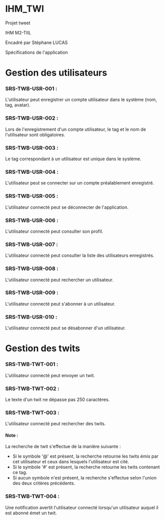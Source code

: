 # IHM_TWI
Projet tweet


IHM M2-TIIL

Encadré par Stéphane LUCAS

Spécifications de l'application

# Gestion des utilisateurs
### SRS-TWB-USR-001 :
L'utilisateur peut enregistrer un compte utilisateur dans le système (nom, tag, avatar).
### SRS-TWB-USR-002 :
Lors de l'enregistrement d'un compte utilisateur, le tag et le nom de l'utilisateur sont
obligatoires.
### SRS-TWB-USR-003 :
Le tag correspondant à un utilisateur est unique dans le système.
### SRS-TWB-USR-004 :
L'utilisateur peut se connecter sur un compte préalablement enregistré.
### SRS-TWB-USR-005 :
L'utilisateur connecté peut se déconnecter de l'application.
### SRS-TWB-USR-006 :
L'utilisateur connecté peut consulter son profil.
### SRS-TWB-USR-007 :
L'utilisateur connecté peut consulter la liste des utilisateurs enregistrés.
### SRS-TWB-USR-008 :
L'utilisateur connecté peut rechercher un utilisateur.
### SRS-TWB-USR-009 :
L'utilisateur connecté peut s'abonner à un utilisateur.
### SRS-TWB-USR-010 :
L'utilisateur connecté peut se désabonner d'un utilisateur.

# Gestion des twits

### SRS-TWB-TWT-001 :
L'utilisateur connecté peut envoyer un twit.
### SRS-TWB-TWT-002 :
Le texte d'un twit ne dépasse pas 250 caractères.
### SRS-TWB-TWT-003 :
L'utilisateur connecté peut rechercher des twits.
#### Note :
La recherche de twit s'effectue de la manière suivante :
- Si le symbole '@' est présent, la recherche retourne les twits émis par cet utilisateur et ceux
dans lesquels l'utilisateur est cité.
- Si le symbole '#' est présent, la recherche retourne les twits contenant ce tag.
- Si aucun symbole n'est présent, la recherche s'effectue selon l'union des deux critères
précédents.
### SRS-TWB-TWT-004 :
Une notification avertit l'utilisateur connecté lorsqu'un utilisateur auquel il est abonné émet
un twit.
